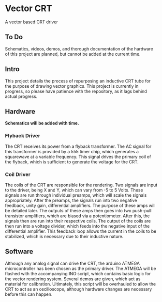# Vector CRT
A vector based CRT driver
## To Do
Schematics, videos, demos, and thorough documentation of the hardware of this project are planned, but cannot be added at the current time.
## Intro
This project details the process of repurposing an inductive CRT tube for the purpose of drawing vector graphics. This project is currently in progress, so please have patience with the repository, as it lags behind actual progress.
## Hardware
**Schematics will be added with time.**
### Flyback Driver
The CRT receives its power from a flyback transformer.
The AC signal for this transformer is provided by a 555 timer chip, which generates a squarewave at a variable frequency.
This signal drives the primary coil of the flyback, which is sufficient to generate the voltage for the CRT.
### Coil Driver
The coils of the CRT are responsible for the rendering.
Two signals are input to the driver, being X and Y, which can vary from -5 to 5 Volts.
These signals are run through individual preamps, which will scale the signals appropriately.
After the preamps, the signals run into two negative feedback, unity gain, differential amplifiers.
The purpose of these amps will be detailed later.
The outputs of these amps then goes into two push-pull transistor amplifiers, which are biased via a potentiometer.
After this, the signals then are run into their respective coils.
The output of the coils are then run into a voltage divider, which feeds into the negative input of the differential amplifier.
This feedback loop allows the current in the coils to be stabilized, which is necessary due to their inductive nature.
## Software
Although any analog signal can drive the CRT, the arduino ATMEGA microcontroller has been chosen as the primary driver.
The ATMEGA will be flashed with the accompanying INO script, which contains basic logic for the vector rendering system.
Several demos are given, which act as material for calibration.
Ultimately, this script will be overhauled to allow the CRT to act as an oscilloscope, although hardware changes are necessary before this can happen.
